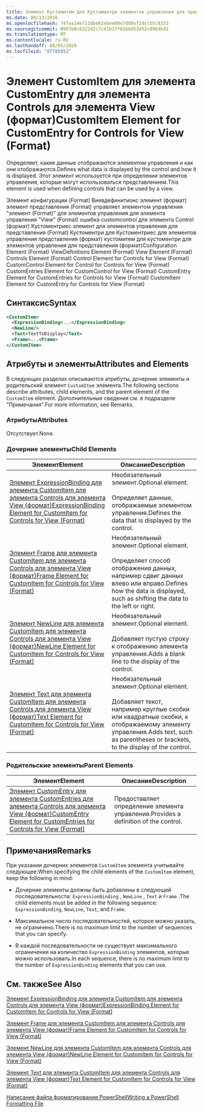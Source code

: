 ```yaml
---
title: Элемент Кустомитем для Кустоментри элементов управления для представления (формат) | Документация Майкрософт
ms.date: 09/13/2016
ms.openlocfilehash: 747ea14e7118be62ebee00e7d80af2dccb5c8353
ms.sourcegitcommit: 0907b8c6322d2c7c61b17f8168d53452c8964b41
ms.translationtype: MT
ms.contentlocale: ru-RU
ms.lasthandoff: 08/05/2020
ms.locfileid: "87785852"
---
```

# <a name="customitem-element-for-customentry-for-controls-for-view-format"></a><span data-ttu-id="88062-102">Элемент CustomItem для элемента CustomEntry для элемента Controls для элемента View (формат)</span><span class="sxs-lookup"><span data-stu-id="88062-102">CustomItem Element for CustomEntry for Controls for View (Format)</span></span>

<span data-ttu-id="88062-103">Определяет, какие данные отображаются элементом управления и как они отображаются.</span><span class="sxs-lookup"><span data-stu-id="88062-103">Defines what data is displayed by the control and how it is displayed.</span></span> <span data-ttu-id="88062-104">Этот элемент используется при определении элементов управления, которые могут использоваться представлением.</span><span class="sxs-lookup"><span data-stu-id="88062-104">This element is used when defining controls that can be used by a view.</span></span>

<span data-ttu-id="88062-105">Элемент конфигурации (Format) Виевдефинитионс элемент (формат) элемент представления (Format) управляет элементом управления "элемент (Format)" для элементов управления для элемента управления "View" (Format) ошибка customcontrol для элемента Control (формат) Кустоментриес элемент для элементов управления для представления (Format) Кустоментри для Кустоментриес для элементов управления представления (формат) кустомитем для кустоментри для элементов управления для представления (формат)</span><span class="sxs-lookup"><span data-stu-id="88062-105">Configuration Element (Format) ViewDefinitions Element (Format) View Element (Format) Controls Element (Format) Control Element for Controls for View (Format) CustomControl Element for Control for Controls for View (Format) CustomEntries Element for CustomControl for View (Format) CustomEntry Element for CustomEntries for Controls for View (Format) CustomItem Element for CustomEntry for Controls for View (Format)</span></span>

## <a name="syntax"></a><span data-ttu-id="88062-106">Синтаксис</span><span class="sxs-lookup"><span data-stu-id="88062-106">Syntax</span></span>

```xml
<CustomItem>
  <ExpressionBinding>...</ExpressionBinding>
  <NewLine/>
  <Text>TextToDisplay</Text>
  <Frame>...<Frame>
</CustomItem>
```

## <a name="attributes-and-elements"></a><span data-ttu-id="88062-107">Атрибуты и элементы</span><span class="sxs-lookup"><span data-stu-id="88062-107">Attributes and Elements</span></span>

<span data-ttu-id="88062-108">В следующих разделах описываются атрибуты, дочерние элементы и родительский элемент `CustomItem` элемента.</span><span class="sxs-lookup"><span data-stu-id="88062-108">The following sections describe attributes, child elements, and the parent element of the `CustomItem` element.</span></span> <span data-ttu-id="88062-109">Дополнительные сведения см. в подразделе "Примечания".</span><span class="sxs-lookup"><span data-stu-id="88062-109">For more information, see Remarks.</span></span>

### <a name="attributes"></a><span data-ttu-id="88062-110">Атрибуты</span><span class="sxs-lookup"><span data-stu-id="88062-110">Attributes</span></span>

<span data-ttu-id="88062-111">Отсутствует.</span><span class="sxs-lookup"><span data-stu-id="88062-111">None.</span></span>

### <a name="child-elements"></a><span data-ttu-id="88062-112">Дочерние элементы</span><span class="sxs-lookup"><span data-stu-id="88062-112">Child Elements</span></span>

|<span data-ttu-id="88062-113">Элемент</span><span class="sxs-lookup"><span data-stu-id="88062-113">Element</span></span>|<span data-ttu-id="88062-114">Описание</span><span class="sxs-lookup"><span data-stu-id="88062-114">Description</span></span>|
|-------------|-----------------|
|[<span data-ttu-id="88062-115">Элемент ExpressionBinding для элемента CustomItem для элемента Controls для элемента View (формат)</span><span class="sxs-lookup"><span data-stu-id="88062-115">ExpressionBinding Element for CustomItem for Controls for View (Format)</span></span>](./expressionbinding-element-for-customitem-for-controls-for-view-format.md)|<span data-ttu-id="88062-116">Необязательный элемент.</span><span class="sxs-lookup"><span data-stu-id="88062-116">Optional element.</span></span><br /><br /> <span data-ttu-id="88062-117">Определяет данные, отображаемые элементом управления.</span><span class="sxs-lookup"><span data-stu-id="88062-117">Defines the data that is displayed by the control.</span></span>|
|[<span data-ttu-id="88062-118">Элемент Frame для элемента CustomItem для элемента Controls для элемента View (формат)</span><span class="sxs-lookup"><span data-stu-id="88062-118">Frame Element for CustomItem for Controls for View (Format)</span></span>](./frame-element-for-customitem-for-controls-for-view-format.md)|<span data-ttu-id="88062-119">Необязательный элемент.</span><span class="sxs-lookup"><span data-stu-id="88062-119">Optional element.</span></span><br /><br /> <span data-ttu-id="88062-120">Определяет способ отображения данных, например сдвиг данных влево или вправо.</span><span class="sxs-lookup"><span data-stu-id="88062-120">Defines how the data is displayed, such as shifting the data to the left or right.</span></span>|
|[<span data-ttu-id="88062-121">Элемент NewLine для элемента CustomItem для элемента Controls для элемента View (формат)</span><span class="sxs-lookup"><span data-stu-id="88062-121">NewLine Element for CustomItem for Controls for View (Format)</span></span>](./newline-element-for-customitem-for-controls-for-view-format.md)|<span data-ttu-id="88062-122">Необязательный элемент.</span><span class="sxs-lookup"><span data-stu-id="88062-122">Optional element.</span></span><br /><br /> <span data-ttu-id="88062-123">Добавляет пустую строку к отображению элемента управления.</span><span class="sxs-lookup"><span data-stu-id="88062-123">Adds a blank line to the display of the control.</span></span>|
|[<span data-ttu-id="88062-124">Элемент Text для элемента CustomItem для элемента Controls для элемента View (формат)</span><span class="sxs-lookup"><span data-stu-id="88062-124">Text Element for CustomItem for Controls for View (Format)</span></span>](./text-element-for-customitem-for-controls-for-view-format.md)|<span data-ttu-id="88062-125">Необязательный элемент.</span><span class="sxs-lookup"><span data-stu-id="88062-125">Optional element.</span></span><br /><br /> <span data-ttu-id="88062-126">Добавляет текст, например круглые скобки или квадратные скобки, к отображаемому элементу управления.</span><span class="sxs-lookup"><span data-stu-id="88062-126">Adds text, such as parentheses or brackets, to the display of the control.</span></span>|

### <a name="parent-elements"></a><span data-ttu-id="88062-127">Родительские элементы</span><span class="sxs-lookup"><span data-stu-id="88062-127">Parent Elements</span></span>

|<span data-ttu-id="88062-128">Элемент</span><span class="sxs-lookup"><span data-stu-id="88062-128">Element</span></span>|<span data-ttu-id="88062-129">Описание</span><span class="sxs-lookup"><span data-stu-id="88062-129">Description</span></span>|
|-------------|-----------------|
|[<span data-ttu-id="88062-130">Элемент CustomEntry для элемента CustomEntries для элемента Controls для элемента View (формат)</span><span class="sxs-lookup"><span data-stu-id="88062-130">CustomEntry Element for CustomEntries for Controls for View (Format)</span></span>](./customentry-element-for-customentries-for-controls-for-view-format.md)|<span data-ttu-id="88062-131">Предоставляет определение элемента управления.</span><span class="sxs-lookup"><span data-stu-id="88062-131">Provides a definition of the control.</span></span>|

## <a name="remarks"></a><span data-ttu-id="88062-132">Примечания</span><span class="sxs-lookup"><span data-stu-id="88062-132">Remarks</span></span>

<span data-ttu-id="88062-133">При указании дочерних элементов `CustomItem` элемента учитывайте следующее:</span><span class="sxs-lookup"><span data-stu-id="88062-133">When specifying the child elements of the `CustomItem` element, keep the following in mind:</span></span>

- <span data-ttu-id="88062-134">Дочерние элементы должны быть добавлены в следующей последовательности: `ExpressionBinding` , `NewLine` , `Text` и `Frame` .</span><span class="sxs-lookup"><span data-stu-id="88062-134">The child elements must be added in the following sequence: `ExpressionBinding`, `NewLine`, `Text`, and `Frame`.</span></span>

- <span data-ttu-id="88062-135">Максимальное число последовательностей, которое можно указать, не ограничено.</span><span class="sxs-lookup"><span data-stu-id="88062-135">There is no maximum limit to the number of sequences that you can specify.</span></span>

- <span data-ttu-id="88062-136">В каждой последовательности не существует максимального ограничения на количество `ExpressionBinding` элементов, которые можно использовать.</span><span class="sxs-lookup"><span data-stu-id="88062-136">In each sequence, there is no maximum limit to the number of `ExpressionBinding` elements that you can use.</span></span>

## <a name="see-also"></a><span data-ttu-id="88062-137">См. также</span><span class="sxs-lookup"><span data-stu-id="88062-137">See Also</span></span>

[<span data-ttu-id="88062-138">Элемент ExpressionBinding для элемента CustomItem для элемента Controls для элемента View (формат)</span><span class="sxs-lookup"><span data-stu-id="88062-138">ExpressionBinding Element for CustomItem for Controls for View (Format)</span></span>](./expressionbinding-element-for-customitem-for-controls-for-view-format.md)

[<span data-ttu-id="88062-139">Элемент Frame для элемента CustomItem для элемента Controls для элемента View (формат)</span><span class="sxs-lookup"><span data-stu-id="88062-139">Frame Element for CustomItem for Controls for View (Format)</span></span>](./frame-element-for-customitem-for-controls-for-view-format.md)

[<span data-ttu-id="88062-140">Элемент NewLine для элемента CustomItem для элемента Controls для элемента View (формат)</span><span class="sxs-lookup"><span data-stu-id="88062-140">NewLine Element for CustomItem for Controls for View (Format)</span></span>](./newline-element-for-customitem-for-controls-for-view-format.md)

[<span data-ttu-id="88062-141">Элемент Text для элемента CustomItem для элемента Controls для элемента View (формат)</span><span class="sxs-lookup"><span data-stu-id="88062-141">Text Element for CustomItem for Controls for View (Format)</span></span>](./text-element-for-customitem-for-controls-for-view-format.md)

[<span data-ttu-id="88062-142">Написание файла форматирования PowerShell</span><span class="sxs-lookup"><span data-stu-id="88062-142">Writing a PowerShell Formatting File</span></span>](./writing-a-powershell-formatting-file.md)
